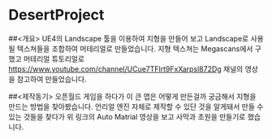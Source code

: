 # DesertProject
##<개요>
UE4의 Landscape 툴을 이용하여 지형을 만들어 보고 Landscape로 사용될 텍스쳐들을 조합하여 머테리얼로 만들었습니다.
지형 텍스쳐는 Megascans에서 구했고 머테리얼 튜토리얼로 https://www.youtube.com/channel/UCue7TFlrt9FxXarpsl872Dg 채널의 영상을 참고하여 만들었습니다.

##<제작동기>
오픈월드 게임을 하다가 이 큰 맵은 어떻게 만든걸까 궁금해서 지형을 만드는 방법을 찾아봤습니다.
언리얼 엔진 자체로 제작할 수 있단 것을 알게돼서 만들 수 있는 것들을 찾다가 위 링크의 Auto Matrial 영상을 보고 사막과 초원을 만들기로 했습니다.
